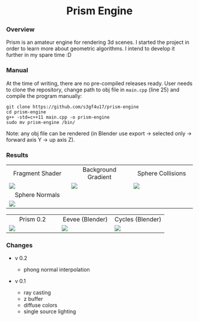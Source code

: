 <h1 align="center">Prism Engine</h1>

<h3>Overview</h3>

Prism is an amateur engine for rendering 3d scenes. I started the project in order to learn more about geometric algorithms. I intend to develop it further in my spare time :D

<h3>Manual</h3>

At the time of writing, there are no pre-compiled releases ready. User needs to clone the repository, change path to obj file in `main.cpp` (line 25) and compile the program manually:

```
git clone https://github.com/s3gf4u17/prism-engine
cd prism-engine
g++ -std=c++11 main.cpp -o prism-engine
sudo mv prism-engine /bin/
```

Note: any obj file can be rendered (in Blender use export -> selected only -> forward axis Y -> up axis Z).

<h3>Results</h3>

<table width="100%">
  <tr>
  <td width="33.3%" align="center">Fragment Shader</td>
  <td width="33.3%" align="center">Background Gradient</td>
  <td width="33.3%" align="center">Sphere Collisions</td>
  </tr>
  <tr>
  <td width="33.3%"><img src="https://github.com/s3gf4u17/prism-engine/assets/86662946/6c25fa51-7de8-4997-9fb3-d330b15b3832"/></td>
  <td width="33.3%"><img src="https://github.com/s3gf4u17/prism-engine/assets/86662946/a0c486ba-bcf4-47f8-bca4-bdb0032cec89"/></td>
  <td width="33.3%"><img src="https://github.com/s3gf4u17/prism-engine/assets/86662946/6229ccbf-d507-4610-8064-cb1ec6b2c9f4"/></td>
  </tr>
  <tr>
  <td width="33.3%" align="center">Sphere Normals</td>
  <td width="33.3%" align="center"></td>
  <td width="33.3%" align="center"></td>
  </tr>
  <tr>
  <td width="33.3%"><img src="https://github.com/s3gf4u17/prism-engine/assets/86662946/d7ae385d-3a79-4bc9-b3e8-0abc2495985f"/></td>
  <td width="33.3%"></td>
  <td width="33.3%"></td>
  </tr>
</table>

<table width="100%">
  <tr>
  <td width="33.3%" align="center">Prism 0.2</td>
  <td width="33.3%" align="center">Eevee (Blender)</td>
  <td width="33.3%" align="center">Cycles (Blender)</td>
  </tr>
  <tr>
  <td width="33.3%"><img src="https://github.com/s3gf4u17/prism-engine/assets/86662946/3a2bcbeb-88ac-44d5-92c6-399085887d66"/></td>
  <td width="33.3%"><img src="https://github.com/s3gf4u17/prism-engine/assets/86662946/b194885e-0ff8-41ea-8703-913d0cc16bef"/></td>
  <td width="33.3%"><img src="https://github.com/s3gf4u17/prism-engine/assets/86662946/e05d29d9-bb47-44ee-b8be-d06fee6e93b6"/></td>
  </tr>
</table>

<h3>Changes</h3>

- v 0.2
  - phong normal interpolation

- v 0.1
  - ray casting
  - z buffer
  - diffuse colors
  - single source lighting
